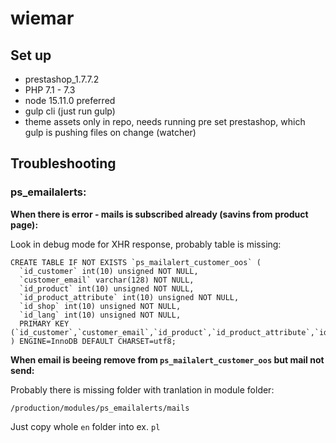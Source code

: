 # wiemar

## Set up

* prestashop_1.7.7.2
* PHP 7.1	-	7.3
* node 15.11.0 preferred
* gulp cli (just run gulp)
* theme assets only in repo, needs running pre set prestashop, which gulp is pushing files on change (watcher)

## Troubleshooting


### ps_emailalerts:

**When there is error - mails is subscribed already (savins from product page):**

Look in debug mode for XHR response, probably table is missing:

```
CREATE TABLE IF NOT EXISTS `ps_mailalert_customer_oos` (
  `id_customer` int(10) unsigned NOT NULL,
  `customer_email` varchar(128) NOT NULL,
  `id_product` int(10) unsigned NOT NULL,
  `id_product_attribute` int(10) unsigned NOT NULL,
  `id_shop` int(10) unsigned NOT NULL,
  `id_lang` int(10) unsigned NOT NULL,
  PRIMARY KEY (`id_customer`,`customer_email`,`id_product`,`id_product_attribute`,`id_shop`)
) ENGINE=InnoDB DEFAULT CHARSET=utf8;
```


**When email is beeing remove from ```ps_mailalert_customer_oos``` but mail not send:**

Probably there is missing folder with tranlation in module folder:
```
/production/modules/ps_emailalerts/mails
```

Just copy whole ```en``` folder into ex. ```pl```
